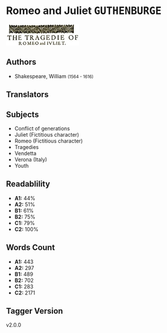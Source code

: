 # Romeo and Juliet <kbd>GUTHENBURGE</kbd>

![](./cover.medium.jpg "")

## Authors


 - Shakespeare, William <small>(1564 - 1616)</small>

## Translators



## Subjects


 - Conflict of generations
 - Juliet (Fictitious character)
 - Romeo (Fictitious character)
 - Tragedies
 - Vendetta
 - Verona (Italy)
 - Youth

## Readablility


 - **A1:** 44%
 - **A2:** 51%
 - **B1:** 61%
 - **B2:** 75%
 - **C1:** 79%
 - **C2:** 100%

## Words Count


 - **A1:** 443
 - **A2:** 297
 - **B1:** 489
 - **B2:** 702
 - **C1:** 283
 - **C2:** 2171

## Tagger Version


v2.0.0
